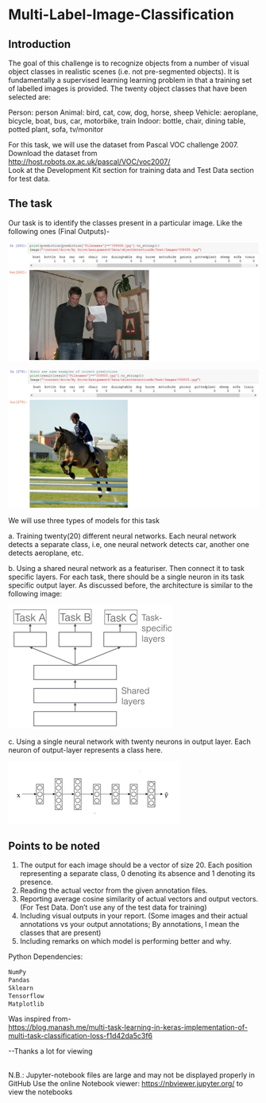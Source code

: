 # Multi-Label-Image-Classification

## Introduction
The goal of this challenge is to recognize objects from a number of visual object classes in realistic scenes (i.e. not pre-segmented objects). It is fundamentally a supervised learning learning problem in that a training set of labelled images is provided. The twenty object classes that have been selected are: 
 
Person: person 
Animal: bird, cat, cow, dog, horse, sheep 
Vehicle: aeroplane, bicycle, boat, bus, car, motorbike, train 
Indoor: bottle, chair, dining table, potted plant, sofa, tv/monitor 

For this task, we will use the dataset from Pascal VOC challenge 2007. Download the dataset from http://host.robots.ox.ac.uk/pascal/VOC/voc2007/ <br>Look at the Development Kit section for training data and Test Data section for test data.


## The task
Our task is to identify the classes present in a particular image. Like the following ones (Final Outputs)- 

![sample1](https://github.com/TasnimAhmedEee/Multi-Label-Image-Classification/blob/master/sample1.png)

![sample2](https://github.com/TasnimAhmedEee/Multi-Label-Image-Classification/blob/master/sample2.png)





We will use three types of models for this task 

a.	Training twenty(20) different neural networks. Each neural network detects a separate class, i.e, one neural network detects car, another one detects aeroplane, etc. 

b.	Using a shared neural network as a featuriser. Then connect it to task specific layers. For each task, there should be a single neuron in its task specific output layer. As discussed before, the architecture is similar to the following image:

![multi-task-nn](https://github.com/TasnimAhmedEee/Multi-Label-Image-Classification/blob/master/multi-task-nn.png)
 
c.	Using a single neural network with twenty neurons in output layer. Each neuron of output-layer represents a class here.

![shared-nn](https://github.com/TasnimAhmedEee/Multi-Label-Image-Classification/blob/master/shared-nn.png)


## Points to be noted 
1.  The output for each image should be a vector of size 20. Each position representing a separate class, 0 denoting its absence and 1 denoting its presence. 
2.	Reading the actual vector from the given annotation files. 
3.	Reporting average cosine similarity of actual vectors and output vectors. (For Test Data. Don’t use any of the test data for training) 
4.	Including visual outputs in your report. (Some images and their actual annotations vs your output annotations; By annotations, I mean the classes that are present)  
5.	Including remarks on which model is performing better and why. 

Python Dependencies:

    NumPy
    Pandas
    Sklearn
    Tensorflow
    Matplotlib

Was inspired from-<br>
https://blog.manash.me/multi-task-learning-in-keras-implementation-of-multi-task-classification-loss-f1d42da5c3f6

--Thanks a lot for viewing<br><br></p>

N.B.: Jupyter-notebook files are large and may not be displayed properly in GitHub Use the online Notebook viewer: https://nbviewer.jupyter.org/ to view the notebooks

